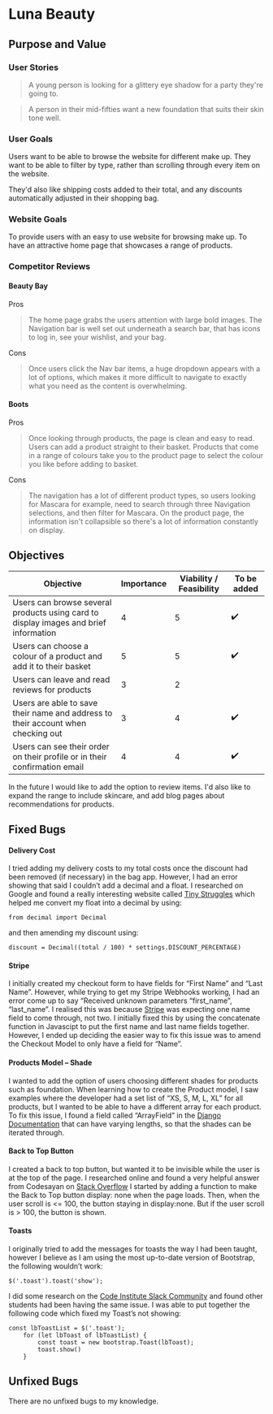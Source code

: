# Luna Beauty

## Purpose and Value

### User Stories
> A young person is looking for a glittery eye shadow for a party they're going to.

> A person in their mid-fifties want a new foundation that suits their skin tone well. 

### User Goals
Users want to be able to browse the website for different make up. They want to be able to filter by type, rather than scrolling through every item on the website.

They'd also like shipping costs added to their total, and any discounts automatically adjusted in their shopping bag.

### Website Goals
To provide users with an easy to use website for browsing make up. To have an attractive home page that showcases a range of products.

### Competitor Reviews

#### Beauty Bay
Pros
> The home page grabs the users attention with large bold images. The Navigation bar is well set out underneath a search bar, that has icons to log in, see your wishlist, and your bag.

Cons
> Once users click the Nav bar items, a huge dropdown appears with a lot of options, which makes it more difficult to navigate to exactly what you need as the content is overwhelming.

#### Boots
Pros
> Once looking through products, the page is clean and easy to read. Users can add a product straight to their basket. Products that come in a range of colours take you to the product page to select the colour you like before adding to basket.

Cons
> The navigation has a lot of different product types, so users looking for Mascara for example, need to search through three Navigation selections, and then filter for Mascara. On the product page, the information isn't collapsible so there's a lot of information constantly on display.

## Objectives

| Objective           | Importance | Viability / Feasibility | To be added |
|------------|------------|-------------------------|--------|
| Users can browse several products using card to display images and brief information |  4  |   5   |  :heavy_check_mark:  |
| Users can choose a colour of a product and add it to their basket  |   5    |   5   | :heavy_check_mark: |
| Users can leave and read reviews for products   |  3  |  2   |    |
| Users are able to save their name and address to their account when checking out |  3  |  4  | :heavy_check_mark: |
| Users can see their order on their profile or in their confirmation email |   4   |   4  | :heavy_check_mark:     |

In the future I would like to add the option to review items. I'd also like to expand the range to include skincare, and add blog pages about recommendations for products.

## Fixed Bugs

#### Delivery Cost
I tried adding my delivery costs to my total costs once the discount had been removed (if necessary) in the bag app. However, I had an error showing that said I couldn’t add a decimal and a float. I researched on Google and found a really interesting website called [Tiny Struggles](https://tinystruggles.com/posts/django_decimals/) which helped me convert my float into a decimal by using:

`from decimal import Decimal`

and then amending my discount using:

`discount = Decimal((total / 100) * settings.DISCOUNT_PERCENTAGE)`

#### Stripe
I initially created my checkout form to have fields for “First Name” and “Last Name”. However, while trying to get my Stripe Webhooks working, I had an error come up to say “Received unknown parameters “first_name”, “last_name”. I realised this was because [Stripe](https://docs.stripe.com/js/elements_object/create_payment_element#payment_element_create-options-business) was expecting one name field to come through, not two. I initially fixed this by using the concatenate function in Javascipt to put the first name and last name fields together. However, I ended up deciding the easier way to fix this issue was to amend the Checkout Model to only have a field for “Name”.

#### Products Model – Shade
I wanted to add the option of users choosing different shades for products such as foundation. When learning how to create the Product model, I saw examples where the developer had a set list of “XS, S, M, L, XL” for all products, but I wanted to be able to have a different array for each product. To fix this issue, I found a field called “ArrayField” in the [Django Documentation](https://docs.djangoproject.com/en/5.0/ref/contrib/postgres/fields/#arrayfield) that can have varying lengths, so that the shades can be iterated through. 


#### Back to Top Button
I created a back to top button, but wanted it to be invisible while the user is at the top of the page. I researched online and found a very helpful answer from Codesayan on [Stack Overflow](https://stackoverflow.com/questions/57229839/is-there-a-way-to-display-none-on-scroll-and-on-click)
I started by adding a function to make the Back to Top button display: none when the page loads. Then, when the user scroll is <= 100, the button staying in display:none. But if the user scroll is > 100, the button is shown.

#### Toasts
I originally tried to add the messages for toasts the way I had been taught, however I believe as I am using the most up-to-date version of Bootstrap, the following wouldn’t work:
```
$('.toast').toast('show');
```
 
I did some research on the [Code Institute Slack Community](https://code-institute-room.slack.com/archives/C026VTHQDNY/p1674258291733649) and found other students had been having the same issue. I was able to put together the following code which fixed my Toast’s not showing:
```
const lbToastList = $('.toast');
    for (let lbToast of lbToastList) {
        const toast = new bootstrap.Toast(lbToast);
        toast.show()
    }
 ```

## Unfixed Bugs

There are no unfixed bugs to my knowledge.